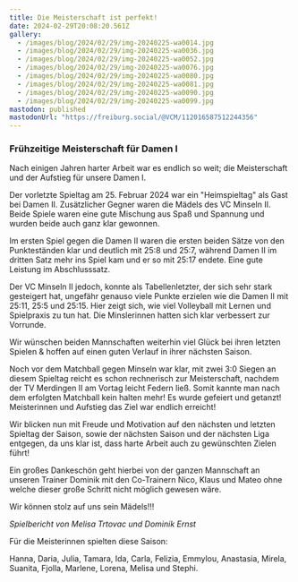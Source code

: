 ```yaml
---
title: Die Meisterschaft ist perfekt!
date: 2024-02-29T20:08:20.561Z
gallery:
  - /images/blog/2024/02/29/img-20240225-wa0014.jpg
  - /images/blog/2024/02/29/img-20240225-wa0036.jpg
  - /images/blog/2024/02/29/img-20240225-wa0052.jpg
  - /images/blog/2024/02/29/img-20240225-wa0076.jpg
  - /images/blog/2024/02/29/img-20240225-wa0080.jpg
  - /images/blog/2024/02/29/img-20240225-wa0081.jpg
  - /images/blog/2024/02/29/img-20240225-wa0090.jpg
  - /images/blog/2024/02/29/img-20240225-wa0099.jpg
mastodon: published
mastodonUrl: "https://freiburg.social/@VCM/112016587512244356"
---
```


### Frühzeitige Meisterschaft für Damen I

Nach einigen Jahren harter Arbeit war es endlich so weit; die Meisterschaft und der Aufstieg für unsere Damen I.

Der vorletzte Spieltag am 25. Februar 2024 war ein "Heimspieltag" als Gast bei Damen II. Zusätzlicher Gegner waren die Mädels des VC Minseln II. Beide Spiele waren eine gute Mischung aus Spaß und Spannung und wurden beide auch ganz klar gewonnen.

Im ersten Spiel gegen die Damen II waren die ersten beiden Sätze von den Punkteständen klar und deutlich mit 25:8 und 25:7, während Damen II im dritten Satz mehr ins Spiel kam und er so mit 25:17 endete. Eine gute Leistung im Abschlusssatz.

Der VC Minseln II jedoch, konnte als Tabellenletzter, der sich sehr stark gesteigert hat, ungefähr genauso viele Punkte erzielen wie die Damen II mit 25:11, 25:5 und 25:15. Hier zeigt sich, wie viel Volleyball mit Lernen und Spielpraxis zu tun hat. Die Minslerinnen hatten sich klar verbessert zur Vorrunde.

Wir wünschen beiden Mannschaften weiterhin viel Glück bei ihren letzten Spielen & hoffen auf einen guten Verlauf in ihrer nächsten Saison.

Noch vor dem Matchball gegen Minseln war klar, mit zwei 3:0 Siegen an diesem Spieltag reicht es schon rechnerisch zur Meisterschaft, nachdem der TV Merdingen II am Vortag leicht Federn ließ. Somit kannte man nach dem erfolgten Matchball kein halten mehr! Es wurde gefeiert und getanzt! Meisterinnen und Aufstieg das Ziel war endlich erreicht!

Wir blicken nun mit Freude und Motivation auf den nächsten und letzten Spieltag der Saison, sowie der nächsten Saison und der nächsten Liga entgegen, da uns klar ist, dass harte Arbeit auch zu gewünschten Zielen führt!

Ein großes Dankeschön geht hierbei von der ganzen Mannschaft an unseren Trainer Dominik mit den Co-Trainern Nico, Klaus und Mateo ohne welche dieser große Schritt nicht möglich gewesen wäre.

Wir können stolz auf uns sein Mädels!!!

_Spielbericht von Melisa Trtovac und Dominik Ernst_

Für die Meisterinnen spielten diese Saison:

Hanna, Daria, Julia, Tamara, Ida, Carla, Felizia, Emmylou, Anastasia, Mirela, Suanita, Fjolla, Marlene, Lorena, Melisa und Stephi.
